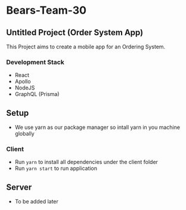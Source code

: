 # Bears-Team-30

## Untitled Project (Order System App)

This Project aims to create a mobile app for an Ordering System.

### Development Stack
- React
- Apollo
- NodeJS
- GraphQL (Prisma)

## Setup
- We use yarn as our package manager so intall yarn in you machine globally

### Client
- Run `yarn` to install all dependencies under the client folder
- Run `yarn start` to run application

## Server
- To be added later
